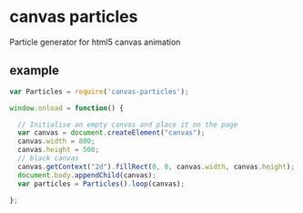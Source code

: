 # canvas particles

Particle generator for html5 canvas animation

## example

```js
var Particles = require('canvas-particles');

window.onload = function() {

  // Initialise an empty canvas and place it on the page
  var canvas = document.createElement("canvas");
  canvas.width = 800;
  canvas.height = 500;
  // black canvas
  canvas.getContext("2d").fillRect(0, 0, canvas.width, canvas.height);
  document.body.appendChild(canvas);
  var particles = Particles().loop(canvas);

};

```
